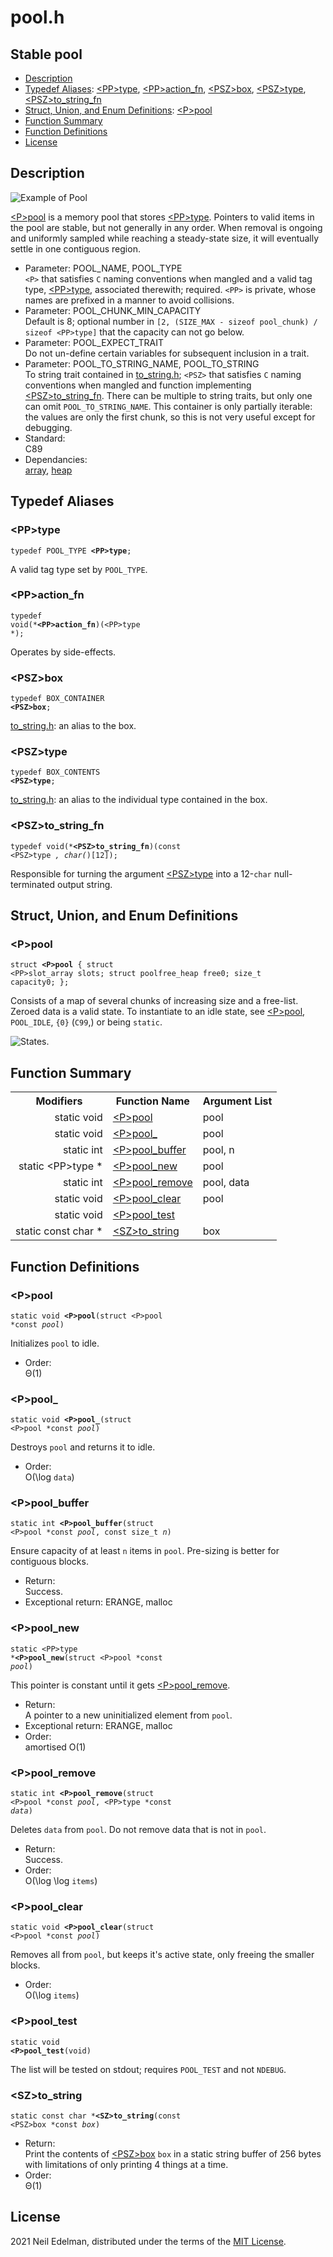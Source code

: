 # pool\.h #

## Stable pool ##

 * [Description](#user-content-preamble)
 * [Typedef Aliases](#user-content-typedef): [&lt;PP&gt;type](#user-content-typedef-7560d92f), [&lt;PP&gt;action_fn](#user-content-typedef-cefaf27a), [&lt;PSZ&gt;box](#user-content-typedef-ace240bb), [&lt;PSZ&gt;type](#user-content-typedef-d1a7c35e), [&lt;PSZ&gt;to_string_fn](#user-content-typedef-8b890812)
 * [Struct, Union, and Enum Definitions](#user-content-tag): [&lt;P&gt;pool](#user-content-tag-8aba39cb)
 * [Function Summary](#user-content-summary)
 * [Function Definitions](#user-content-fn)
 * [License](#user-content-license)

## <a id = "user-content-preamble" name = "user-content-preamble">Description</a> ##

![Example of Pool](web/pool.png)

[&lt;P&gt;pool](#user-content-tag-8aba39cb) is a memory pool that stores [&lt;PP&gt;type](#user-content-typedef-7560d92f)\. Pointers to valid items in the pool are stable, but not generally in any order\. When removal is ongoing and uniformly sampled while reaching a steady\-state size, it will eventually settle in one contiguous region\.



 * Parameter: POOL\_NAME, POOL\_TYPE  
   `<P>` that satisfies `C` naming conventions when mangled and a valid tag type, [&lt;PP&gt;type](#user-content-typedef-7560d92f), associated therewith; required\. `<PP>` is private, whose names are prefixed in a manner to avoid collisions\.
 * Parameter: POOL\_CHUNK\_MIN\_CAPACITY  
   Default is 8; optional number in `[2, (SIZE_MAX - sizeof pool_chunk) / sizeof <PP>type]` that the capacity can not go below\.
 * Parameter: POOL\_EXPECT\_TRAIT  
   Do not un\-define certain variables for subsequent inclusion in a trait\.
 * Parameter: POOL\_TO\_STRING\_NAME, POOL\_TO\_STRING  
   To string trait contained in [to\_string\.h](to_string.h); `<PSZ>` that satisfies `C` naming conventions when mangled and function implementing [&lt;PSZ&gt;to_string_fn](#user-content-typedef-8b890812)\. There can be multiple to string traits, but only one can omit `POOL_TO_STRING_NAME`\. This container is only partially iterable: the values are only the first chunk, so this is not very useful except for debugging\.
 * Standard:  
   C89
 * Dependancies:  
   [array](https://github.com/neil-edelman/array), [heap](https://github.com/neil-edelman/heap)


## <a id = "user-content-typedef" name = "user-content-typedef">Typedef Aliases</a> ##

### <a id = "user-content-typedef-7560d92f" name = "user-content-typedef-7560d92f">&lt;PP&gt;type</a> ###

<code>typedef POOL_TYPE <strong>&lt;PP&gt;type</strong>;</code>

A valid tag type set by `POOL_TYPE`\.



### <a id = "user-content-typedef-cefaf27a" name = "user-content-typedef-cefaf27a">&lt;PP&gt;action_fn</a> ###

<code>typedef void(*<strong>&lt;PP&gt;action_fn</strong>)(&lt;PP&gt;type *);</code>

Operates by side\-effects\.



### <a id = "user-content-typedef-ace240bb" name = "user-content-typedef-ace240bb">&lt;PSZ&gt;box</a> ###

<code>typedef BOX_CONTAINER <strong>&lt;PSZ&gt;box</strong>;</code>

[to\_string\.h](to_string.h): an alias to the box\.



### <a id = "user-content-typedef-d1a7c35e" name = "user-content-typedef-d1a7c35e">&lt;PSZ&gt;type</a> ###

<code>typedef BOX_CONTENTS <strong>&lt;PSZ&gt;type</strong>;</code>

[to\_string\.h](to_string.h): an alias to the individual type contained in the box\.



### <a id = "user-content-typedef-8b890812" name = "user-content-typedef-8b890812">&lt;PSZ&gt;to_string_fn</a> ###

<code>typedef void(*<strong>&lt;PSZ&gt;to_string_fn</strong>)(const &lt;PSZ&gt;type *, char(*)[12]);</code>

Responsible for turning the argument [&lt;PSZ&gt;type](#user-content-typedef-d1a7c35e) into a 12\-`char` null\-terminated output string\.



## <a id = "user-content-tag" name = "user-content-tag">Struct, Union, and Enum Definitions</a> ##

### <a id = "user-content-tag-8aba39cb" name = "user-content-tag-8aba39cb">&lt;P&gt;pool</a> ###

<code>struct <strong>&lt;P&gt;pool</strong> { struct &lt;PP&gt;slot_array slots; struct poolfree_heap free0; size_t capacity0; };</code>

Consists of a map of several chunks of increasing size and a free\-list\. Zeroed data is a valid state\. To instantiate to an idle state, see [&lt;P&gt;pool](#user-content-fn-8aba39cb), `POOL_IDLE`, `{0}` \(`C99`,\) or being `static`\.

![States.](web/states.png)



## <a id = "user-content-summary" name = "user-content-summary">Function Summary</a> ##

<table>

<tr><th>Modifiers</th><th>Function Name</th><th>Argument List</th></tr>

<tr><td align = right>static void</td><td><a href = "#user-content-fn-8aba39cb">&lt;P&gt;pool</a></td><td>pool</td></tr>

<tr><td align = right>static void</td><td><a href = "#user-content-fn-f728a3fc">&lt;P&gt;pool_</a></td><td>pool</td></tr>

<tr><td align = right>static int</td><td><a href = "#user-content-fn-3579e316">&lt;P&gt;pool_buffer</a></td><td>pool, n</td></tr>

<tr><td align = right>static &lt;PP&gt;type *</td><td><a href = "#user-content-fn-e71c341a">&lt;P&gt;pool_new</a></td><td>pool</td></tr>

<tr><td align = right>static int</td><td><a href = "#user-content-fn-95972ccc">&lt;P&gt;pool_remove</a></td><td>pool, data</td></tr>

<tr><td align = right>static void</td><td><a href = "#user-content-fn-96f5dc51">&lt;P&gt;pool_clear</a></td><td>pool</td></tr>

<tr><td align = right>static void</td><td><a href = "#user-content-fn-d026a8f8">&lt;P&gt;pool_test</a></td><td></td></tr>

<tr><td align = right>static const char *</td><td><a href = "#user-content-fn-b11709d3">&lt;SZ&gt;to_string</a></td><td>box</td></tr>

</table>



## <a id = "user-content-fn" name = "user-content-fn">Function Definitions</a> ##

### <a id = "user-content-fn-8aba39cb" name = "user-content-fn-8aba39cb">&lt;P&gt;pool</a> ###

<code>static void <strong>&lt;P&gt;pool</strong>(struct &lt;P&gt;pool *const <em>pool</em>)</code>

Initializes `pool` to idle\.

 * Order:  
   &#920;\(1\)




### <a id = "user-content-fn-f728a3fc" name = "user-content-fn-f728a3fc">&lt;P&gt;pool_</a> ###

<code>static void <strong>&lt;P&gt;pool_</strong>(struct &lt;P&gt;pool *const <em>pool</em>)</code>

Destroys `pool` and returns it to idle\.

 * Order:  
   &#927;\(\\log `data`\)




### <a id = "user-content-fn-3579e316" name = "user-content-fn-3579e316">&lt;P&gt;pool_buffer</a> ###

<code>static int <strong>&lt;P&gt;pool_buffer</strong>(struct &lt;P&gt;pool *const <em>pool</em>, const size_t <em>n</em>)</code>

Ensure capacity of at least `n` items in `pool`\. Pre\-sizing is better for contiguous blocks\.

 * Return:  
   Success\.
 * Exceptional return: ERANGE, malloc  




### <a id = "user-content-fn-e71c341a" name = "user-content-fn-e71c341a">&lt;P&gt;pool_new</a> ###

<code>static &lt;PP&gt;type *<strong>&lt;P&gt;pool_new</strong>(struct &lt;P&gt;pool *const <em>pool</em>)</code>

This pointer is constant until it gets [&lt;P&gt;pool_remove](#user-content-fn-95972ccc)\.

 * Return:  
   A pointer to a new uninitialized element from `pool`\.
 * Exceptional return: ERANGE, malloc  
 * Order:  
   amortised O\(1\)




### <a id = "user-content-fn-95972ccc" name = "user-content-fn-95972ccc">&lt;P&gt;pool_remove</a> ###

<code>static int <strong>&lt;P&gt;pool_remove</strong>(struct &lt;P&gt;pool *const <em>pool</em>, &lt;PP&gt;type *const <em>data</em>)</code>

Deletes `data` from `pool`\. Do not remove data that is not in `pool`\.

 * Return:  
   Success\.
 * Order:  
   &#927;\(\\log \\log `items`\)




### <a id = "user-content-fn-96f5dc51" name = "user-content-fn-96f5dc51">&lt;P&gt;pool_clear</a> ###

<code>static void <strong>&lt;P&gt;pool_clear</strong>(struct &lt;P&gt;pool *const <em>pool</em>)</code>

Removes all from `pool`, but keeps it's active state, only freeing the smaller blocks\.

 * Order:  
   &#927;\(\\log `items`\)




### <a id = "user-content-fn-d026a8f8" name = "user-content-fn-d026a8f8">&lt;P&gt;pool_test</a> ###

<code>static void <strong>&lt;P&gt;pool_test</strong>(void)</code>

The list will be tested on stdout; requires `POOL_TEST` and not `NDEBUG`\.



### <a id = "user-content-fn-b11709d3" name = "user-content-fn-b11709d3">&lt;SZ&gt;to_string</a> ###

<code>static const char *<strong>&lt;SZ&gt;to_string</strong>(const &lt;PSZ&gt;box *const <em>box</em>)</code>

 * Return:  
   Print the contents of [&lt;PSZ&gt;box](#user-content-typedef-ace240bb) `box` in a static string buffer of 256 bytes with limitations of only printing 4 things at a time\.
 * Order:  
   &#920;\(1\)






## <a id = "user-content-license" name = "user-content-license">License</a> ##

2021 Neil Edelman, distributed under the terms of the [MIT License](https://opensource.org/licenses/MIT)\.



